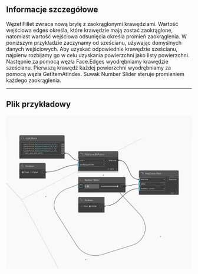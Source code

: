 ## Informacje szczegółowe
Węzeł Fillet zwraca nową bryłę z zaokrąglonymi krawędziami. Wartość wejściowa edges określa, które krawędzie mają zostać zaokrąglone, natomiast wartość wejściowa odsunięcia określa promień zaokrąglenia. W poniższym przykładzie zaczynamy od sześcianu, używając domyślnych danych wejściowych. Aby uzyskać odpowiednie krawędzie sześcianu, najpierw rozbijamy go w celu uzyskania powierzchni jako listy powierzchni. Następnie za pomocą węzła Face.Edges wyodrębniamy krawędzie sześcianu. Pierwszą krawędź każdej powierzchni wyodrębniamy za pomocą węzła GetItemAtIndex. Suwak Number Slider steruje promieniem każdego zaokrąglenia.
___
## Plik przykładowy

![Fillet](./Autodesk.DesignScript.Geometry.PolyCurve.Fillet_img.jpg)

